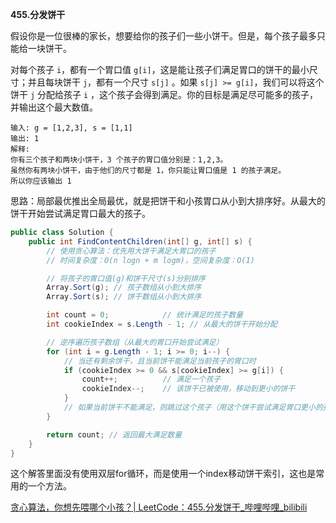 **455.分发饼干**

假设你是一位很棒的家长，想要给你的孩子们一些小饼干。但是，每个孩子最多只能给一块饼干。

对每个孩子 `i`，都有一个胃口值 `g[i]`，这是能让孩子们满足胃口的饼干的最小尺寸；并且每块饼干 `j`，都有一个尺寸 `s[j]` 。如果 `s[j] >= g[i]`，我们可以将这个饼干 `j` 分配给孩子 `i` ，这个孩子会得到满足。你的目标是满足尽可能多的孩子，并输出这个最大数值。

```
输入: g = [1,2,3], s = [1,1]
输出: 1
解释: 
你有三个孩子和两块小饼干，3 个孩子的胃口值分别是：1,2,3。
虽然你有两块小饼干，由于他们的尺寸都是 1，你只能让胃口值是 1 的孩子满足。
所以你应该输出 1
```

思路：局部最优推出全局最优，就是把饼干和小孩胃口从小到大排序好。从最大的饼干开始尝试满足胃口最大的孩子。

```c#
public class Solution {
    public int FindContentChildren(int[] g, int[] s) {
        // 使用贪心算法：优先用大饼干满足大胃口的孩子
        // 时间复杂度：O(n logn + m logm)，空间复杂度：O(1)

        // 将孩子的胃口值(g)和饼干尺寸(s)分别排序
        Array.Sort(g); // 孩子数组从小到大排序
        Array.Sort(s); // 饼干数组从小到大排序

        int count = 0;            // 统计满足的孩子数量
        int cookieIndex = s.Length - 1; // 从最大的饼干开始分配

        // 逆序遍历孩子数组（从最大的胃口开始尝试满足）
        for (int i = g.Length - 1; i >= 0; i--) {
            // 当还有剩余饼干，且当前饼干能满足当前孩子的胃口时
            if (cookieIndex >= 0 && s[cookieIndex] >= g[i]) {
                count++;          // 满足一个孩子
                cookieIndex--;    // 该饼干已被使用，移动到更小的饼干
            }
            // 如果当前饼干不能满足，则跳过这个孩子（用这个饼干尝试满足胃口更小的孩子）
        }

        return count; // 返回最大满足数量
    }
}
```

这个解答里面没有使用双层for循环，而是使用一个index移动饼干索引，这也是常用的一个方法。

[贪心算法，你想先喂哪个小孩？| LeetCode：455.分发饼干_哔哩哔哩_bilibili](https://www.bilibili.com/video/BV1MM411b7cq?spm_id_from=333.788.videopod.sections&vd_source=01ce83bfd26f457fbdf4e6ed8df8d6ad)